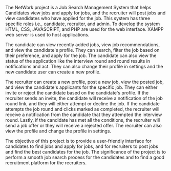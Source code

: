 The NetWork project is a Job Search Management System that helps Candidates view jobs and apply for jobs, and the recruiter will post jobs and view candidates who have applied for the job. This system has three specific roles i.e., candidate, recruiter, and admin. To develop the system HTML, CSS, JAVASCRIPT, and PHP are used for the web interface. XAMPP web server is used to host applications.

The candidate can view recently added jobs, view job recommendations, and view the candidate's profile. They can search, filter the job based on their preference, and apply for the job. The candidate can also view the status of the application like the interview round and round results in notifications and act. They can also change their profile in settings and the new candidate user can create a new profile.

The recruiter can create a new profile, post a new job, view the posted job, and view the candidate's applicants for the specific job. They can either invite or reject the candidate based on the candidate's profile. If the recruiter sends an invite, the candidate will receive a notification of the job round link, and they will either attempt or decline the job. If the candidate attempts the job round and clicks marked as completed, the recruiter will receive a notification from the candidate that they attempted the interview round. Lastly, if the candidate has met all the conditions, the recruiter will send a job offer or they will receive a rejected offer. The recruiter can also view the profile and change the profile in settings.

The objective of this project is to provide a user-friendly interface for candidates to find jobs and apply for jobs, and for recruiters to post jobs and find the best candidates for the job. The significance of the project is to perform a smooth job search process for the candidates and to find a good recruitment platform for the recruiters.
